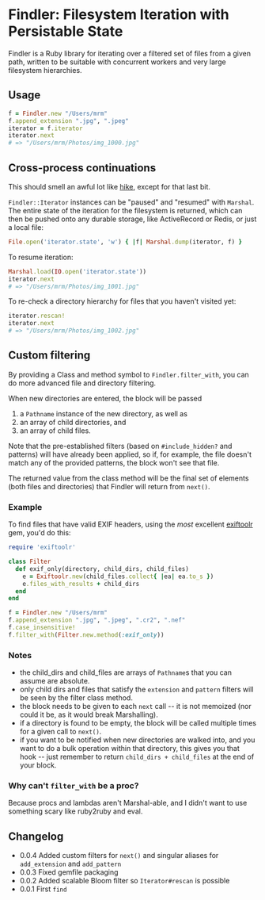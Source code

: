 # Findler: Filesystem Iteration with Persistable State

Findler is a Ruby library for iterating over a filtered set of files from a given
path, written to be suitable with concurrent workers and very large
filesystem hierarchies.

## Usage

```ruby
f = Findler.new "/Users/mrm"
f.append_extension ".jpg", ".jpeg"
iterator = f.iterator
iterator.next
# => "/Users/mrm/Photos/img_1000.jpg"
```

## Cross-process continuations

This should smell an awful lot like [hike](https://github.com/sstephenson/hike),
except for that last bit.

```Findler::Iterator``` instances can be "paused" and "resumed" with ```Marshal```.
The entire state of the iteration for the filesystem is returned, which can then
be pushed onto any durable storage, like ActiveRecord or Redis, or just a local file:

```ruby
File.open('iterator.state', 'w') { |f| Marshal.dump(iterator, f) }
```

To resume iteration:

```ruby
Marshal.load(IO.open('iterator.state'))
iterator.next
# => "/Users/mrm/Photos/img_1001.jpg"
```

To re-check a directory hierarchy for files that you haven't visited yet:

```ruby
iterator.rescan!
iterator.next
# => "/Users/mrm/Photos/img_1002.jpg"
```

## Custom filtering

By providing a Class and method symbol to ```Findler.filter_with```, you can
do more advanced file and directory filtering.

When new directories are entered, the block will be passed

1. a ```Pathname``` instance of the new directory, as well as
2. an array of child directories, and
3. an array of child files.

Note that the pre-established filters (based on ```#include_hidden?``` and patterns) will
have already been applied, so if, for example, the file doesn't match any of the provided
patterns, the block won't see that file.

The returned value from the class method will be the final set of elements (both files
and directories) that Findler will return from ```next()```.

### Example

To find files that have valid EXIF headers, using the *most* excellent
[exiftoolr](https://github.com/mceachen/exiftoolr) gem, you'd do this:

```ruby
require 'exiftoolr'

class Filter
  def exif_only(directory, child_dirs, child_files)
    e = Exiftoolr.new(child_files.collect{ |ea| ea.to_s })
    e.files_with_results + child_dirs
  end
end

f = Findler.new "/Users/mrm"
f.append_extension ".jpg", ".jpeg", ".cr2", ".nef"
f.case_insensitive!
f.filter_with(Filter.new.method(:exif_only))
```

### Notes

* the child_dirs and child_files are arrays of ```Pathname```s that you can assume are absolute.
* only child dirs and files that satisfy the ```extension``` and ```pattern``` filters will be seen by the filter class method.
* the block needs to be given to each ```next``` call -- it is not memoized (nor could it be, as it would break Marshalling).
* if a directory is found to be empty, the block will be called multiple times for a given call to ```next()```.
* if you want to be notified when new directories are walked into, and you want to do a bulk operation within that directory,
  this gives you that hook -- just remember to return ```child_dirs + child_files``` at the end of your block.

### Why can't ```filter_with``` be a proc?

Because procs and lambdas aren't Marshal-able, and I didn't want to use something scary like ruby2ruby and eval.

## Changelog

* 0.0.4 Added custom filters for ```next()``` and singular aliases for ```add_extension``` and ```add_pattern```
* 0.0.3 Fixed gemfile packaging
* 0.0.2 Added scalable Bloom filter so ```Iterator#rescan``` is possible
* 0.0.1 First `find`
